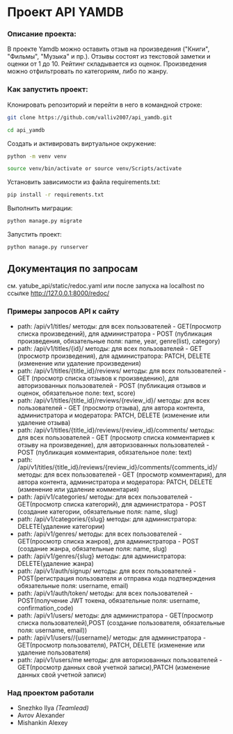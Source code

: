 # Проект API YAMDB

### Описание проекта:
В проекте Yamdb можно оставить отзыв на произведения ("Книги", "Фильмы", "Музыка" и пр.). Отзывы состоят из текстовой заметки и оценки от 1 до 10. Рейтинг складывается из оценок. Произведения можно отфильтровать по категориям, либо по жанру.

### Как запустить проект:

Клонировать репозиторий и перейти в него в командной строке:

```sh
git clone https://github.com/valliv2007/api_yamdb.git
```

```sh
cd api_yamdb
```

Cоздать и активировать виртуальное окружение:

```sh
python -m venv venv
```

```sh
source venv/bin/activate or source venv/Scripts/activate
```

Установить зависимости из файла requirements.txt:

```sh
pip install -r requirements.txt
```

Выполнить миграции:

```sh
python manage.py migrate
```

Запустить проект:

```sh
python manage.py runserver
```
## Документация по запросам
см. yatube_api/static/redoc.yaml  или после запуска на localhost по ссылке http://127.0.0.1:8000/redoc/
### Примеры запросов API к сайту

- path: /api/v1/titles/   методы: для всех пользователей - GET(просмотр списка произведений), для администратора - POST (публикация произведения, обязательные поля: name, year, genre(list), category)
- path: /api/v1/titles/{id}/ методы: для всех пользователей - GET (просмотр произведения), для администратора:  PATCH, DELETE (изменение или удаление произведения)
- path: /api/v1/titles/{title_id}/reviews/ методы: для всех пользователей - GET (просмотр списка отзывов к произведению), для авторизованных пользователей - POST (публикация отзывов и оценок, обязательное поле: text, score) 
- path: /api/v1/titles/{title_id}/reviews/{review_id}/ методы: для всех пользователей - GET (просмотр отзыва), для автора контента, администратора и модератора: PATCH, DELETE (изменение или удаление отзыва)
- path: /api/v1/titles/{title_id}/reviews/{review_id}/comments/ методы: для всех пользователей - GET (просмотр списка комментариев к отзыву на произведение), для авторизованных пользователей - POST (публикация комментария, обязательное поле: text) 
- path: /api/v1/titles/{title_id}/reviews/{review_id}/comments/{comments_id}/ методы: для всех пользователей - GET (просмотр комментария), для автора контента, администратора и модератора: PATCH, DELETE (изменение или удаление комментария)
- path: /api/v1/categories/ методы: для всех пользователей - GET(просмотр списка категорий), для администратора - POST (создание категории, обязательные поля: name, slug)
- path: /api/v1/categories/{slug} методы: для администратора:  DELETE(удаление категории)
- path: /api/v1/genres/ методы: для всех пользователей - GET(просмотр списка жанров), для администратора - POST (создание жанра, обязательные поля: name, slug)
- path: /api/v1/genres/{slug} методы: для администратора:  DELETE(удаление жанра)
- path: /api/v1/auth/signup/ методы: для всех пользователей - POST(регистрация пользователя и отправка кода подтверждения обязательные поля: username, email)
- path: /api/v1/auth/token/ методы: для всех пользователей - POST(получение JWT токена, обязательные поля: username, confirmation_code)
- path: /api/v1/users/ методы: для администратора - GET(просмотр списка пользователей),POST (создание пользователя, обязательные поля: username, email))
- path: /api/v1/users//{username}/ методы: для администратора - GET(просмотр пользователя), PATCH, DELETE (изменение или удаление пользователя)
- path: /api/v1/users/me методы: для авторизованных пользователей - GET(просмотр данных свой учетной записи),PATCH (изменение данных свой учетной записи)
### Над проектом работали
- Snezhko Ilya *(Teamlead)*
- Avrov Alexander
- Mishankin Alexey
